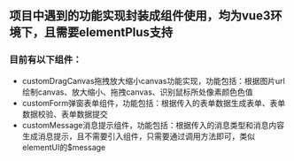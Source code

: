 ## 项目中遇到的功能实现封装成组件使用，均为vue3环境下，且需要elementPlus支持
### 目前有以下组件：
* customDragCanvas拖拽放大缩小canvas功能实现，功能包括：根据图片url绘制canvas、放大缩小、拖拽canvas、识别鼠标所处像素颜色色值
* customForm弹窗表单组件，功能包括：根据传入的表单数据生成表单、表单数据校验、表单数据提交
* customMessage消息提示组件，功能包括：根据传入的消息类型和消息内容生成消息提示，且不需要引入组件，只需要通过调用方法即可，类似elementUI的$message
